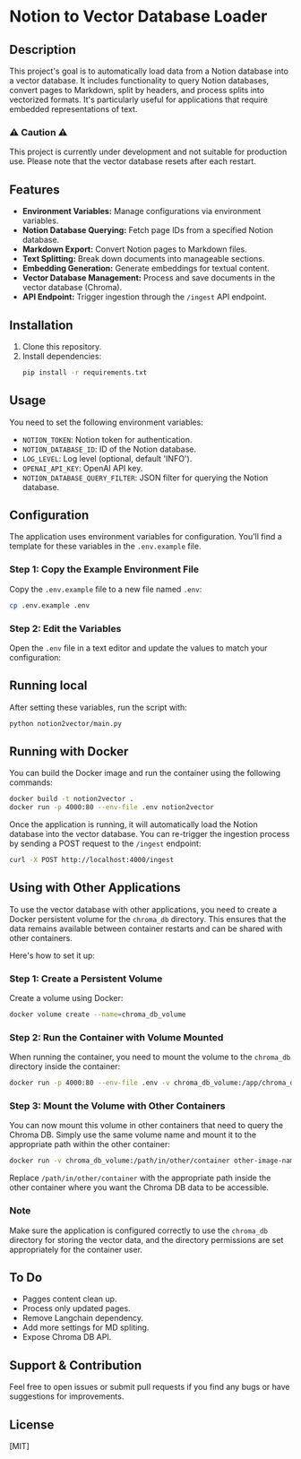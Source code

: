 # Notion to Vector Database Loader

## Description

This project's goal is to automatically load data from a Notion database into a vector database. It includes functionality to query Notion databases, convert pages to Markdown, split by headers, and process splits into vectorized formats. It's particularly useful for applications that require embedded representations of text.

### :warning: Caution :warning:

This project is currently under development and not suitable for production use. Please note that the vector database resets after each restart.

## Features

- **Environment Variables:** Manage configurations via environment variables.
- **Notion Database Querying:** Fetch page IDs from a specified Notion database.
- **Markdown Export:** Convert Notion pages to Markdown files.
- **Text Splitting:** Break down documents into manageable sections.
- **Embedding Generation:** Generate embeddings for textual content.
- **Vector Database Management:** Process and save documents in the vector database (Chroma).
- **API Endpoint:** Trigger ingestion through the `/ingest` API endpoint.

## Installation

1. Clone this repository.
2. Install dependencies:
   ```bash
   pip install -r requirements.txt
   ```

## Usage

You need to set the following environment variables:

- `NOTION_TOKEN`: Notion token for authentication.
- `NOTION_DATABASE_ID`: ID of the Notion database.
- `LOG_LEVEL`: Log level (optional, default 'INFO').
- `OPENAI_API_KEY`: OpenAI API key.
- `NOTION_DATABASE_QUERY_FILTER`: JSON filter for querying the Notion database.

## Configuration

The application uses environment variables for configuration. You'll find a template for these variables in the `.env.example` file.

### Step 1: Copy the Example Environment File

Copy the `.env.example` file to a new file named `.env`:

```bash
cp .env.example .env
```

### Step 2: Edit the Variables

Open the `.env` file in a text editor and update the values to match your configuration:


## Running local

After setting these variables, run the script with:

```bash
python notion2vector/main.py
```

## Running with Docker

You can build the Docker image and run the container using the following commands:

```bash
docker build -t notion2vector .
docker run -p 4000:80 --env-file .env notion2vector 
```

Once the application is running, it will automatically load the Notion database into the vector database. You can re-trigger the ingestion process by sending a POST request to the `/ingest` endpoint:

```bash
curl -X POST http://localhost:4000/ingest
```

## Using with Other Applications

To use the vector database with other applications, you need to create a Docker persistent volume for the `chroma_db` directory. This ensures that the data remains available between container restarts and can be shared with other containers.

Here's how to set it up:

### Step 1: Create a Persistent Volume

Create a volume using Docker:

```bash
docker volume create --name=chroma_db_volume
```

### Step 2: Run the Container with Volume Mounted

When running the container, you need to mount the volume to the `chroma_db` directory inside the container:

```bash
docker run -p 4000:80 --env-file .env -v chroma_db_volume:/app/chroma_db notion2vector
```

### Step 3: Mount the Volume with Other Containers

You can now mount this volume in other containers that need to query the Chroma DB. Simply use the same volume name and mount it to the appropriate path within the other container:

```bash
docker run -v chroma_db_volume:/path/in/other/container other-image-name
```

Replace `/path/in/other/container` with the appropriate path inside the other container where you want the Chroma DB data to be accessible.

### Note

Make sure the application is configured correctly to use the `chroma_db` directory for storing the vector data, and the directory permissions are set appropriately for the container user.

## To Do

- Pagges content clean up.
- Process only updated pages.
- Remove Langchain dependency.
- Add more settings for MD spliting.
- Expose Chroma DB API.

## Support & Contribution

Feel free to open issues or submit pull requests if you find any bugs or have suggestions for improvements.

## License

[MIT]